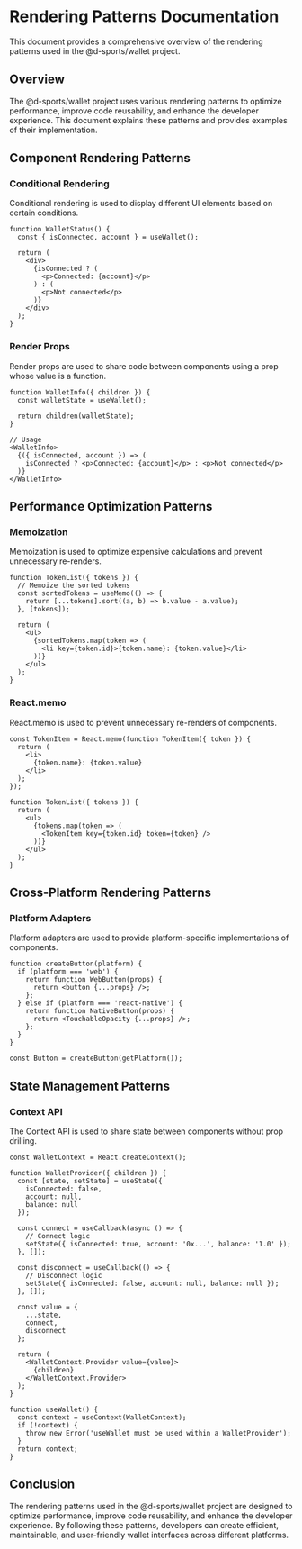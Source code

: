 # Rendering Patterns Documentation

This document provides a comprehensive overview of the rendering patterns used in the @d-sports/wallet project.

## Overview

The @d-sports/wallet project uses various rendering patterns to optimize performance, improve code reusability, and enhance the developer experience. This document explains these patterns and provides examples of their implementation.

## Component Rendering Patterns

### Conditional Rendering

Conditional rendering is used to display different UI elements based on certain conditions.

```tsx
function WalletStatus() {
  const { isConnected, account } = useWallet();
  
  return (
    <div>
      {isConnected ? (
        <p>Connected: {account}</p>
      ) : (
        <p>Not connected</p>
      )}
    </div>
  );
}
```

### Render Props

Render props are used to share code between components using a prop whose value is a function.

```tsx
function WalletInfo({ children }) {
  const walletState = useWallet();
  
  return children(walletState);
}

// Usage
<WalletInfo>
  {({ isConnected, account }) => (
    isConnected ? <p>Connected: {account}</p> : <p>Not connected</p>
  )}
</WalletInfo>
```

## Performance Optimization Patterns

### Memoization

Memoization is used to optimize expensive calculations and prevent unnecessary re-renders.

```tsx
function TokenList({ tokens }) {
  // Memoize the sorted tokens
  const sortedTokens = useMemo(() => {
    return [...tokens].sort((a, b) => b.value - a.value);
  }, [tokens]);
  
  return (
    <ul>
      {sortedTokens.map(token => (
        <li key={token.id}>{token.name}: {token.value}</li>
      ))}
    </ul>
  );
}
```

### React.memo

React.memo is used to prevent unnecessary re-renders of components.

```tsx
const TokenItem = React.memo(function TokenItem({ token }) {
  return (
    <li>
      {token.name}: {token.value}
    </li>
  );
});

function TokenList({ tokens }) {
  return (
    <ul>
      {tokens.map(token => (
        <TokenItem key={token.id} token={token} />
      ))}
    </ul>
  );
}
```

## Cross-Platform Rendering Patterns

### Platform Adapters

Platform adapters are used to provide platform-specific implementations of components.

```tsx
function createButton(platform) {
  if (platform === 'web') {
    return function WebButton(props) {
      return <button {...props} />;
    };
  } else if (platform === 'react-native') {
    return function NativeButton(props) {
      return <TouchableOpacity {...props} />;
    };
  }
}

const Button = createButton(getPlatform());
```

## State Management Patterns

### Context API

The Context API is used to share state between components without prop drilling.

```tsx
const WalletContext = React.createContext();

function WalletProvider({ children }) {
  const [state, setState] = useState({
    isConnected: false,
    account: null,
    balance: null
  });
  
  const connect = useCallback(async () => {
    // Connect logic
    setState({ isConnected: true, account: '0x...', balance: '1.0' });
  }, []);
  
  const disconnect = useCallback(() => {
    // Disconnect logic
    setState({ isConnected: false, account: null, balance: null });
  }, []);
  
  const value = {
    ...state,
    connect,
    disconnect
  };
  
  return (
    <WalletContext.Provider value={value}>
      {children}
    </WalletContext.Provider>
  );
}

function useWallet() {
  const context = useContext(WalletContext);
  if (!context) {
    throw new Error('useWallet must be used within a WalletProvider');
  }
  return context;
}
```

## Conclusion

The rendering patterns used in the @d-sports/wallet project are designed to optimize performance, improve code reusability, and enhance the developer experience. By following these patterns, developers can create efficient, maintainable, and user-friendly wallet interfaces across different platforms.